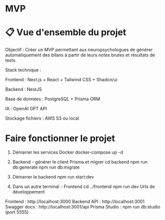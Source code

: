 # MVP

# 📋 Vue d'ensemble du projet
Objectif : Créer un MVP permettant aux neuropsychologues de générer automatiquement des bilans à partir de leurs notes brutes et résultats de tests.

Stack technique :

Frontend : Next.js + React + Tailwind CSS + Shadcn/ui

Backend : NestJS

Base de données : PostgreSQL + Prisma ORM

IA : OpenAI GPT API

Stockage fichiers : AWS S3 ou local

# Faire fonctionner le projet

1. Démarrer les services Docker
docker-compose up -d

2. Backend - générer le client Prisma et migrer
cd backend
npm run db:generate
npm run db:migrate

3. Démarrer le backend
npm run start:dev

4. Dans un autre terminal - Frontend
cd ../frontend
npm run dev
Urls de développement

Frontend : http://localhost:3000
Backend API : http://localhost:3001
Swagger docs : http://localhost:3001/api
Prisma Studio : npm run db:studio (port 5555)



